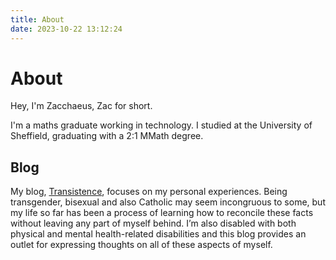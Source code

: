 ```yaml
---
title: About
date: 2023-10-22 13:12:24
---
```

# About 

Hey, I'm Zacchaeus, Zac for short.

I'm a maths graduate working in technology. I studied at the University of Sheffield, graduating with a 2:1 MMath degree.

## Blog
My blog, [Transistence](/blog), focuses on my personal experiences. Being transgender, bisexual and also Catholic may seem incongruous to some, but my life so far has been a process of learning how to reconcile these facts without leaving any part of myself behind. I’m also disabled with both physical and mental health-related disabilities and this blog provides an outlet for expressing thoughts on all of these aspects of myself.
